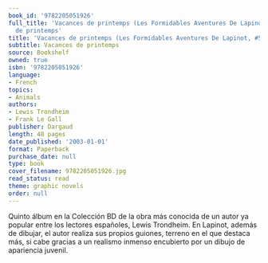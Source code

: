```yaml
---
book_id: '9782205051926'
full_title: 'Vacances de printemps (Les Formidables Aventures De Lapinot, #5): Vacances
  de printemps'
title: 'Vacances de printemps (Les Formidables Aventures De Lapinot, #5)'
subtitle: Vacances de printemps
source: Bookshelf
owned: true
isbn: '9782205051926'
language:
- French
topics:
- Animals
authors:
- Lewis Trondheim
- Frank Le Gall
publisher: Dargaud
length: 48 pages
date_published: '2003-01-01'
format: Paperback
purchase_date: null
type: book
cover_filename: 9782205051926.jpg
read_status: read
theme: graphic novels
order: null
---
```

Quinto álbum en la Colección BD de la obra más conocida de un autor ya popular entre los lectores españoles, Lewis Trondheim.
En Lapinot, además de dibujar, el autor realiza sus propios guiones, terreno en el que destaca más, si cabe gracias a un realismo inmenso encubierto por un dibujo de apariencia juvenil.

